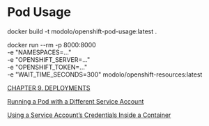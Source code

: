 # Pod Usage

docker build -t modolo/openshift-pod-usage:latest .

docker run --rm -p 8000:8000 \
-e "NAMESPACES=..." \
-e "OPENSHIFT_SERVER=..." \
-e "OPENSHIFT_TOKEN=..." \
-e "WAIT_TIME_SECONDS=300" modolo/openshift-resources:latest

[CHAPTER 9. DEPLOYMENTS](https://access.redhat.com/documentation/en-us/openshift_container_platform/3.11/html/developer_guide/deployments)

[Running a Pod with a Different Service Account](https://docs.openshift.com/enterprise/3.2/dev_guide/deployments.html#run-pod-with-different-service-account)

[Using a Service Account’s Credentials Inside a Container](https://docs.openshift.com/container-platform/3.6/dev_guide/service_accounts.html)


